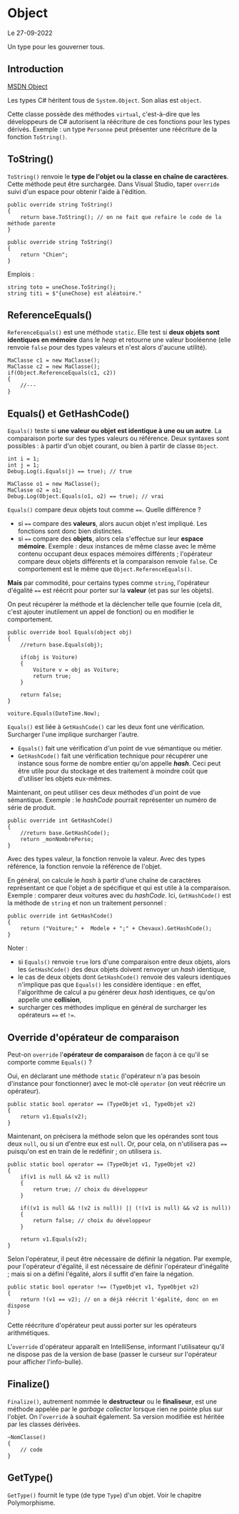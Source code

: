 # Object

Le 27-09-2022

Un type pour les gouverner tous.

## Introduction

[MSDN Object](https://docs.microsoft.com/fr-fr/dotnet/api/system.object "MSDN Object")

Les types C# héritent tous de `System.Object`. Son alias est `object`. 

Cette classe possède des méthodes `virtual`, c'est-à-dire que les développeurs de C# autorisent la réécriture de ces fonctions pour les types dérivés. Exemple : un type `Personne` peut présenter une réécriture de la fonction `ToString()`.

## ToString()

`ToString()` renvoie le **type de l'objet ou la classe en chaîne de caractères**. Cette méthode peut être surchargée. Dans Visual Studio, taper `override` suivi d'un espace pour obtenir l'aide à l'édition.
```
public override string ToString()
{
	return base.ToString(); // on ne fait que refaire le code de la méthode parente
}
```
```
public override string ToString()
{
	return "Chien";
}
```

Emplois : 
```
string toto = uneChose.ToString();
string titi = $"{uneChose} est aléatoire."
```

## ReferenceEquals()

`ReferenceEquals()` est une méthode `static`. Elle test si **deux objets sont identiques en mémoire** dans le *heap* et retourne une valeur booléenne (elle renvoie `false` pour des types valeurs et n'est alors d'aucune utilité).
```
MaClasse c1 = new MaClasse();
MaClasse c2 = new MaClasse();
if(Object.ReferenceEquals(c1, c2))
{
	//---
}
```

## Equals() et GetHashCode()

`Equals()` teste si **une valeur ou objet est identique à une ou un autre**. La comparaison porte sur des types valeurs ou référence. Deux syntaxes sont possibles : à partir d'un objet courant, ou bien à partir de classe `Object`.
```
int i = 1;
int j = 1;
Debug.Log(i.Equals(j) == true); // true
```
```
MaClasse o1 = new MaClasse();
MaClasse o2 = o1;
Debug.Log(Object.Equals(o1, o2) == true); // vrai
```

`Equals()` compare deux objets tout comme `==`. Quelle différence ? 
- si `==` compare des **valeurs**, alors aucun objet n'est impliqué. Les fonctions sont donc bien distinctes. 
- si `==` compare des **objets**, alors cela s'effectue sur leur **espace mémoire**. Exemple : deux instances de même classe avec le même contenu occupant deux espaces mémoires différents ; l'opérateur compare deux objets différents et la comparaison renvoie `false`. Ce comportement est le même que `Object.ReferenceEquals()`.

**Mais** par commodité, pour certains types comme `string`, l'opérateur d'égalité `==` est réécrit pour porter sur la **valeur** (et pas sur les objets). 

On peut récupérer la méthode et la déclencher telle que fournie (cela dit, c'est ajouter inutilement un appel de fonction) ou en modifier le comportement.
```
public override bool Equals(object obj)
{
	//return base.Equals(obj);
	
	if(obj is Voiture)
	{
		Voiture v = obj as Voiture;
		return true;
	}
	
	return false;
}
```
```
voiture.Equals(DateTime.Now); 
```

`Equals()` est liée à `GetHashCode()` car les deux font une vérification. Surcharger l'une implique surcharger l'autre.
- `Equals()` fait une vérification d'un point de vue sémantique ou métier.
- `GetHashCode()` fait une vérification technique pour récupérer une instance sous forme de nombre entier qu'on appelle ***hash***. Ceci peut être utile pour du stockage et des traitement à moindre coût que d'utiliser les objets eux-mêmes. 

Maintenant, on peut utiliser ces deux méthodes d'un point de vue sémantique. Exemple : le *hashCode* pourrait représenter un numéro de série de produit.
```
public override int GetHashCode()
{
	//return base.GetHashCode(); 
	return _monNombrePerso;
}
```

Avec des types valeur, la fonction renvoie la valeur. Avec des types référence, la fonction renvoie la référence de l'objet.

En général, on calcule le *hash* à partir d'une chaîne de caractères représentant ce que l'objet a de spécifique et qui est utile à la comparaison. Exemple : comparer deux voitures avec du *hashCode*. Ici, `GetHashCode()` est la méthode de `string` et non un traitement personnel :
```
public override int GetHashCode()
{
	return ("Voiture;" +  Modele + ";" + Chevaux).GetHashCode();
}
```

Noter : 
- si `Equals()` renvoie `true` lors d'une comparaison entre deux objets, alors les `GetHashCode()` des deux objets doivent renvoyer un *hash* identique,
- le cas de deux objets dont `GetHashCode()` renvoie des valeurs identiques n'implique pas que `Equals()` les considère identique : en effet, l'algorithme de calcul a pu générer deux *hash* identiques, ce qu'on appelle une **collision**,
- surcharger ces méthodes implique en général de surcharger les opérateurs `==` et `!=`.

## Override d'opérateur de comparaison

Peut-on `override` l'**opérateur de comparaison** de façon à ce qu'il se comporte comme `Equals()` ?

Oui, en déclarant une méthode `static` (l'opérateur n'a pas besoin d'instance pour fonctionner) avec le mot-clé `operator` (on veut réécrire un opérateur).
```
public static bool operator == (TypeObjet v1, TypeObjet v2)
{
	return v1.Equals(v2);
}
```

Maintenant, on précisera la méthode selon que les opérandes sont tous deux `null`, ou si un d'entre eux est `null`. Or, pour cela, on n'utilisera pas `==` puisqu'on est en train de le redéfinir ; on utilisera `is`.
```
public static bool operator == (TypeObjet v1, TypeObjet v2)
{
	if(v1 is null && v2 is null)
	{
		return true; // choix du développeur
	}

	if((v1 is null && !(v2 is null)) || (!(v1 is null) && v2 is null))
	{
		return false; // choix du développeur
	}

	return v1.Equals(v2);
}
```

Selon l'opérateur, il peut être nécessaire de définir la négation. Par exemple, pour l'opérateur d'égalité, il est nécessaire de définir l'opérateur d'inégalité ; mais si on a défini l'égalité, alors il suffit d'en faire la négation.
```
public static bool operator !== (TypeObjet v1, TypeObjet v2)
{
	return !(v1 == v2); // on a déjà réécrit l'égalité, donc on en dispose
}
```

Cette réécriture d'opérateur peut aussi porter sur les opérateurs arithmétiques.

L'`override` d'opérateur apparaît en IntelliSense, informant l'utilisateur qu'il ne dispose pas de la version de base (passer le curseur sur l'opérateur pour afficher l'info-bulle).

## Finalize()

`Finalize()`, autrement nommée le **destructeur** ou le **finaliseur**, est une méthode appelée par le *garbage collector* lorsque rien ne pointe plus sur l'objet. On l'`override` à souhait également. Sa version modifiée est héritée par les classes dérivées. 
```
~NomClasse()
{
	// code
}
```

## GetType()

`GetType()` fournit le type (de type `Type`) d'un objet. Voir le chapitre Polymorphisme.

